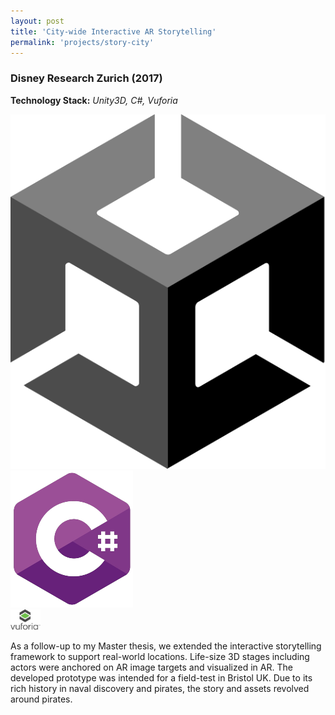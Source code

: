```yaml
---
layout: post
title: 'City-wide Interactive AR Storytelling'
permalink: 'projects/story-city'
---
```


### Disney Research Zurich (2017)
**Technology Stack:** *Unity3D, C#, Vuforia*
<div class="project-page-icon-bar">
  <div class="icon-container float-left">
    <img src="../assets/img/unity.png" alt="Unity">
  </div>
  <div class="icon-container float-left">
    <img src="../assets/img/csharp.png" alt="C#">
  </div>
  <div class="icon-container float-left" style="width:48px;">
    <img src="../assets/img/vuforia.png" alt="Vuforia">
  </div>
</div>

As a follow-up to my Master thesis, we extended the interactive storytelling framework to support real-world locations. Life-size 3D stages including actors were anchored on AR image targets and visualized in AR. The developed prototype was intended for a field-test in Bristol UK. Due to its rich history in naval discovery and pirates, the story and assets revolved around pirates. 